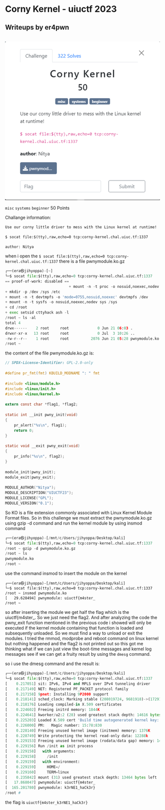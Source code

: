 # Corny Kernel - uiuctf 2023
## Writeups by er4pwn
<br>
<img width="696" alt="dsadsa" src="https://raw.githubusercontent.com/er4pwn/CTF_writeup/main/UIUCTF2023/CornyKernel/Screenshot%202023-07-03%20182032.png">
<br>

```misc``` ```systems``` ```beginner```
50 Points

Challange information:
```
Use our corny little driver to mess with the Linux kernel at runtime!

$ socat file:$(tty),raw,echo=0 tcp:corny-kernel.chal.uiuc.tf:1337

author: Nitya
```
when i open the ``` $ socat file:$(tty),raw,echo=0 tcp:corny-kernel.chal.uiuc.tf:1337 ``` 
there is a file pwnymodule.ko.gz 


```py
┌──(era㉿jihyoppa)-[~]
└─$ socat file:$(tty),raw,echo=0 tcp:corny-kernel.chal.uiuc.tf:1337
== proof-of-work: disabled ==
                             + mount -n -t proc -o nosuid,noexec,nodev proc /proc/
+ mkdir -p /dev /sys /etc
+ mount -n -t devtmpfs -o 'mode=0755,nosuid,noexec' devtmpfs /dev
+ mount -n -t sysfs -o nosuid,noexec,nodev sys /sys
+ cd /root
+ exec setsid cttyhack ash -l
/root ~ ls -al
total 4
drwx------    2 root     root             0 Jun 21 06:03 .
drwxr-xr-x   13 root     root             0 Jul  3 10:26 ..
-rw-r--r--    1 root     root          2076 Jun 21 05:28 pwnymodule.ko.gz
/root ~
```
the content of the file pwnymodule.ko.gz is:
```c
// SPDX-License-Identifier: GPL-2.0-only

#define pr_fmt(fmt) KBUILD_MODNAME ": " fmt

#include <linux/module.h>
#include <linux/init.h>
#include <linux/kernel.h>

extern const char *flag1, *flag2;

static int __init pwny_init(void)
{
	pr_alert("%s\n", flag1);
	return 0;
}

static void __exit pwny_exit(void)
{
	pr_info("%s\n", flag2);
}

module_init(pwny_init);
module_exit(pwny_exit);

MODULE_AUTHOR("Nitya");
MODULE_DESCRIPTION("UIUCTF23");
MODULE_LICENSE("GPL");
MODULE_VERSION("0.1");

```
So KO is a file extension commonly associated with Linux Kernel Module Format files. So in this challenge we must extract the pwnymodule.ko.gz using gzip -d command and run the kernel module by using insmod command
```py
┌──(era㉿jihyoppa)-[/mnt/c/Users/jihyoppa/Desktop/kali]
└─$ socat file:$(tty),raw,echo=0 tcp:corny-kernel.chal.uiuc.tf:1337
/root ~ gzip -d pwnymodule.ko.gz
/root ~ ls
pwnymodule.ko
/root ~             
```
use the command insmod to insert the module on the kernel
```
┌──(era㉿jihyoppa)-[/mnt/c/Users/jihyoppa/Desktop/kali]
└─$ socat file:$(tty),raw,echo=0 tcp:corny-kernel.chal.uiuc.tf:1337
/root ~ insmod pwnymodule.ko
[   29.628494] pwnymodule: uiuctf{m4ster_
/root ~
```
so after inserting the module we get half the flag which is the uiuctf{m4ster_. So we just need the flag2.
And after analyzing the code the pwny_exit function mentioned in the previous code i showed will only be executed if the kernel module containing that function is loaded and subsequently unloaded. So we must find a way to unload or exit the modules. I tried the rmmod, modprobe and reboot command on linux kernel but nothing happened and the flag2 is not printed out so this got me thinking what if we can just view the boot-time messages and kernel log messages see if we can get a fruity result by using the ```dmesg``` command.

so i use the dmesg command and the result is:
```py
┌──(era㉿jihyoppa)-[/mnt/c/Users/jihyoppa/Desktop/kali]
└─$ socat file:$(tty),raw,echo=0 tcp:corny-kernel.chal.uiuc.tf:1337
[    0.217051] sit: IPv6, IPv4 and MPLS over IPv4 tunneling driver
[    0.217149] NET: Registered PF_PACKET protocol family
[    0.217158] 9pnet: Installing 9P2000 support
[    0.218141] sched_clock: Marking stable (208019724, 9681918)->(172917108, 44784534)
[    0.218176] Loading compiled-in X.509 certificates
[    0.224602] Freeing initrd memory: 1844K
[    0.224641] kworker/u2:2 (28) used greatest stack depth: 14616 bytes left
[    0.225203] Loaded X.509 cert 'Build time autogenerated kernel key: a9d43cafa40d837a865018b58152634d5e302d54'
[    0.226000] PM:   Magic number: 15:78:830
[    0.228140] Freeing unused kernel image (initmem) memory: 1376K
[    0.228749] Write protecting the kernel read-only data: 12288k
[    0.229153] Freeing unused kernel image (rodata/data gap) memory: 1452K
[    0.229156] Run /init as init process
[    0.229158]   with arguments:
[    0.229158]     /init
[    0.229159]   with environment:
[    0.229159]     HOME=/
[    0.229160]     TERM=linux
[    0.235842] mount (31) used greatest stack depth: 13464 bytes left
[   17.868047] pwnymodule: uiuctf{m4ster_
[  165.201780] pwnymodule: k3rNE1_haCk3r}
/root #
```
the flag is ```uiuctf{m4ster_k3rNE1_haCk3r}```
